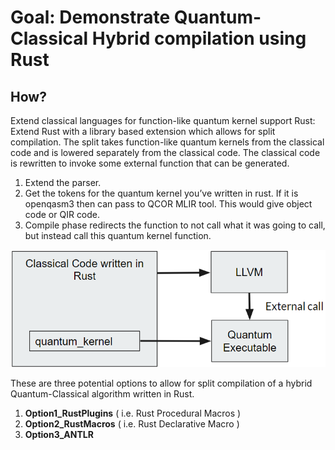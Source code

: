 # Goal: Demonstrate Quantum-Classical Hybrid compilation using Rust

## How?
Extend classical languages for function-like quantum kernel support
Rust: Extend Rust with a library based extension which allows for split compilation. The split takes function-like quantum kernels from the classical code and is lowered separately from the classical code. The classical code is rewritten to invoke some external function that can be generated.

1. Extend the parser.
2. Get the tokens for the quantum kernel you’ve written in rust. If it is openqasm3 then can pass to QCOR MLIR tool. This would give object code or QIR code.
3. Compile phase redirects the function to not call what it was going to call, but instead call this quantum kernel function.

![alt text](Images/Rust_Quantum_Classical_Compilation.png)

These are three potential options to allow for split compilation of a hybrid Quantum-Classical algorithm written in Rust.

1. **Option1_RustPlugins** ( i.e. Rust Procedural Macros )
2. **Option2_RustMacros**  ( i.e. Rust Declarative Macro )
2. **Option3_ANTLR**

